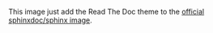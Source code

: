This image just add the Read The Doc theme to the [official sphinxdoc/sphinx image](https://hub.docker.com/r/sphinxdoc/sphinx/).